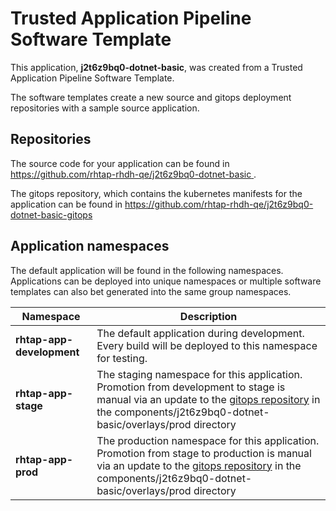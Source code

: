 # Trusted Application Pipeline Software Template

This application, **j2t6z9bq0-dotnet-basic**, was created from a Trusted Application Pipeline Software Template.

The software templates create a new source and gitops deployment repositories with a sample source application. 

## Repositories

The source code for your application can be found in [https://github.com/rhtap-rhdh-qe/j2t6z9bq0-dotnet-basic ](https://github.com/rhtap-rhdh-qe/j2t6z9bq0-dotnet-basic ).
 
The gitops repository, which contains the kubernetes manifests for the application can be found in 
[https://github.com/rhtap-rhdh-qe/j2t6z9bq0-dotnet-basic-gitops ](https://github.com/rhtap-rhdh-qe/j2t6z9bq0-dotnet-basic-gitops ) 

## Application namespaces 

The default application will be found in the following namespaces. Applications can be deployed into unique namespaces or multiple software templates can also bet generated into the same group namespaces.  

|  Namespace   |  Description   |  
| -------- | -------- |   
| **rhtap-app-development** | The default application during development. Every build will be deployed to this namespace for testing. | 
| **rhtap-app-stage** | The staging namespace for this application. Promotion from development to stage is manual via an update to the [gitops repository](https://github.com/rhtap-rhdh-qe/j2t6z9bq0-dotnet-basic-gitops ) in the components/j2t6z9bq0-dotnet-basic/overlays/prod directory |  
| **rhtap-app-prod** | The production namespace for this application. Promotion from stage to production is manual via an update to the [gitops repository](https://github.com/rhtap-rhdh-qe/j2t6z9bq0-dotnet-basic-gitops ) in the components/j2t6z9bq0-dotnet-basic/overlays/prod directory | 